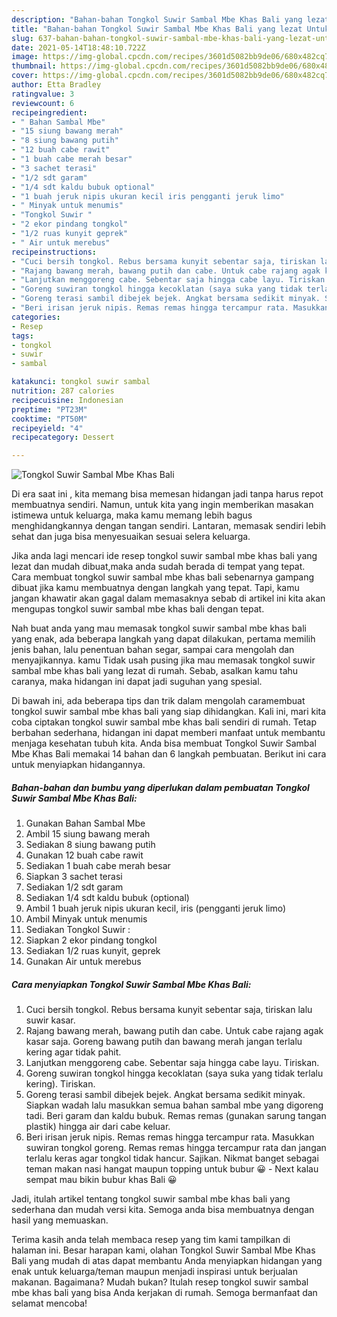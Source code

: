 ```yaml
---
description: "Bahan-bahan Tongkol Suwir Sambal Mbe Khas Bali yang lezat Untuk Jualan"
title: "Bahan-bahan Tongkol Suwir Sambal Mbe Khas Bali yang lezat Untuk Jualan"
slug: 637-bahan-bahan-tongkol-suwir-sambal-mbe-khas-bali-yang-lezat-untuk-jualan
date: 2021-05-14T18:48:10.722Z
image: https://img-global.cpcdn.com/recipes/3601d5082bb9de06/680x482cq70/tongkol-suwir-sambal-mbe-khas-bali-foto-resep-utama.jpg
thumbnail: https://img-global.cpcdn.com/recipes/3601d5082bb9de06/680x482cq70/tongkol-suwir-sambal-mbe-khas-bali-foto-resep-utama.jpg
cover: https://img-global.cpcdn.com/recipes/3601d5082bb9de06/680x482cq70/tongkol-suwir-sambal-mbe-khas-bali-foto-resep-utama.jpg
author: Etta Bradley
ratingvalue: 3
reviewcount: 6
recipeingredient:
- " Bahan Sambal Mbe"
- "15 siung bawang merah"
- "8 siung bawang putih"
- "12 buah cabe rawit"
- "1 buah cabe merah besar"
- "3 sachet terasi"
- "1/2 sdt garam"
- "1/4 sdt kaldu bubuk optional"
- "1 buah jeruk nipis ukuran kecil iris pengganti jeruk limo"
- " Minyak untuk menumis"
- "Tongkol Suwir "
- "2 ekor pindang tongkol"
- "1/2 ruas kunyit geprek"
- " Air untuk merebus"
recipeinstructions:
- "Cuci bersih tongkol. Rebus bersama kunyit sebentar saja, tiriskan lalu suwir kasar."
- "Rajang bawang merah, bawang putih dan cabe. Untuk cabe rajang agak kasar saja. Goreng bawang putih dan bawang merah jangan terlalu kering agar tidak pahit."
- "Lanjutkan menggoreng cabe. Sebentar saja hingga cabe layu. Tiriskan."
- "Goreng suwiran tongkol hingga kecoklatan (saya suka yang tidak terlalu kering). Tiriskan."
- "Goreng terasi sambil dibejek bejek. Angkat bersama sedikit minyak. Siapkan wadah lalu masukkan semua bahan sambal mbe yang digoreng tadi. Beri garam dan kaldu bubuk. Remas remas (gunakan sarung tangan plastik) hingga air dari cabe keluar."
- "Beri irisan jeruk nipis. Remas remas hingga tercampur rata. Masukkan suwiran tongkol goreng. Remas remas hingga tercampur rata dan jangan terlalu keras agar tongkol tidak hancur. Sajikan. Nikmat banget sebagai teman makan nasi hangat maupun topping untuk bubur 😀 Next kalau sempat mau bikin bubur khas Bali 😀"
categories:
- Resep
tags:
- tongkol
- suwir
- sambal

katakunci: tongkol suwir sambal 
nutrition: 287 calories
recipecuisine: Indonesian
preptime: "PT23M"
cooktime: "PT50M"
recipeyield: "4"
recipecategory: Dessert

---
```



![Tongkol Suwir Sambal Mbe Khas Bali](https://img-global.cpcdn.com/recipes/3601d5082bb9de06/680x482cq70/tongkol-suwir-sambal-mbe-khas-bali-foto-resep-utama.jpg)

Di era  saat ini , kita memang bisa memesan hidangan jadi tanpa harus repot membuatnya sendiri. Namun, untuk kita yang ingin memberikan masakan istimewa untuk keluarga, maka kamu memang lebih bagus menghidangkannya dengan tangan sendiri. Lantaran, memasak sendiri lebih sehat dan juga bisa menyesuaikan sesuai selera keluarga.

Jika anda lagi mencari ide resep tongkol suwir sambal mbe khas bali yang lezat dan mudah dibuat,maka anda sudah berada di tempat yang tepat. Cara membuat tongkol suwir sambal mbe khas bali  sebenarnya gampang dibuat jika kamu membuatnya dengan langkah yang tepat. Tapi, kamu jangan khawatir akan gagal dalam memasaknya 
sebab di artikel ini kita akan mengupas tongkol suwir sambal mbe khas bali dengan tepat.  



Nah buat anda yang mau memasak tongkol suwir sambal mbe khas bali yang enak, ada beberapa langkah yang dapat dilakukan, pertama memilih jenis bahan, lalu penentuan bahan segar, sampai cara mengolah dan menyajikannya. kamu Tidak usah pusing jika mau memasak tongkol suwir sambal mbe khas bali yang lezat di rumah. Sebab, asalkan kamu  tahu caranya, maka hidangan ini dapat jadi suguhan yang spesial.

Di bawah ini, ada beberapa tips dan trik dalam mengolah caramembuat tongkol suwir sambal mbe khas bali yang siap dihidangkan. Kali ini, mari kita coba ciptakan tongkol suwir sambal mbe khas bali sendiri di rumah. Tetap berbahan sederhana, hidangan ini dapat memberi manfaat untuk membantu menjaga kesehatan tubuh kita. Anda bisa membuat Tongkol Suwir Sambal Mbe Khas Bali memakai 14 bahan dan 6 langkah pembuatan. Berikut ini cara untuk menyiapkan hidangannya.

<!--inarticleads1-->

##### Bahan-bahan dan bumbu yang diperlukan dalam pembuatan Tongkol Suwir Sambal Mbe Khas Bali:

1. Gunakan  Bahan Sambal Mbe
1. Ambil 15 siung bawang merah
1. Sediakan 8 siung bawang putih
1. Gunakan 12 buah cabe rawit
1. Sediakan 1 buah cabe merah besar
1. Siapkan 3 sachet terasi
1. Sediakan 1/2 sdt garam
1. Sediakan 1/4 sdt kaldu bubuk (optional)
1. Ambil 1 buah jeruk nipis ukuran kecil, iris (pengganti jeruk limo)
1. Ambil  Minyak untuk menumis
1. Sediakan Tongkol Suwir :
1. Siapkan 2 ekor pindang tongkol
1. Sediakan 1/2 ruas kunyit, geprek
1. Gunakan  Air untuk merebus




<!--inarticleads2-->

##### Cara menyiapkan Tongkol Suwir Sambal Mbe Khas Bali:

1. Cuci bersih tongkol. Rebus bersama kunyit sebentar saja, tiriskan lalu suwir kasar.
1. Rajang bawang merah, bawang putih dan cabe. Untuk cabe rajang agak kasar saja. Goreng bawang putih dan bawang merah jangan terlalu kering agar tidak pahit.
1. Lanjutkan menggoreng cabe. Sebentar saja hingga cabe layu. Tiriskan.
1. Goreng suwiran tongkol hingga kecoklatan (saya suka yang tidak terlalu kering). Tiriskan.
1. Goreng terasi sambil dibejek bejek. Angkat bersama sedikit minyak. Siapkan wadah lalu masukkan semua bahan sambal mbe yang digoreng tadi. Beri garam dan kaldu bubuk. Remas remas (gunakan sarung tangan plastik) hingga air dari cabe keluar.
1. Beri irisan jeruk nipis. Remas remas hingga tercampur rata. Masukkan suwiran tongkol goreng. Remas remas hingga tercampur rata dan jangan terlalu keras agar tongkol tidak hancur. Sajikan. Nikmat banget sebagai teman makan nasi hangat maupun topping untuk bubur 😀 - Next kalau sempat mau bikin bubur khas Bali 😀




Jadi, itulah artikel tentang  tongkol suwir sambal mbe khas bali  yang sederhana dan mudah versi kita. Semoga anda bisa membuatnya dengan hasil yang memuaskan. 

Terima kasih anda telah membaca resep yang tim kami tampilkan di halaman ini. Besar harapan kami, olahan  Tongkol Suwir Sambal Mbe Khas Bali yang mudah di atas dapat membantu Anda menyiapkan hidangan yang enak untuk keluarga/teman maupun menjadi inspirasi untuk berjualan makanan. Bagaimana? Mudah bukan? Itulah resep tongkol suwir sambal mbe khas bali yang bisa Anda kerjakan di rumah. Semoga bermanfaat dan selamat mencoba!

